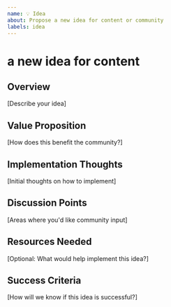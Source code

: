 ```yaml
---
name: 💡 Idea
about: Propose a new idea for content or community
labels: idea
---
```

# a new idea for content

## Overview

[Describe your idea]

## Value Proposition

[How does this benefit the community?]

## Implementation Thoughts

[Initial thoughts on how to implement]

## Discussion Points

[Areas where you'd like community input]

## Resources Needed

[Optional: What would help implement this idea?]

## Success Criteria

[How will we know if this idea is successful?]
